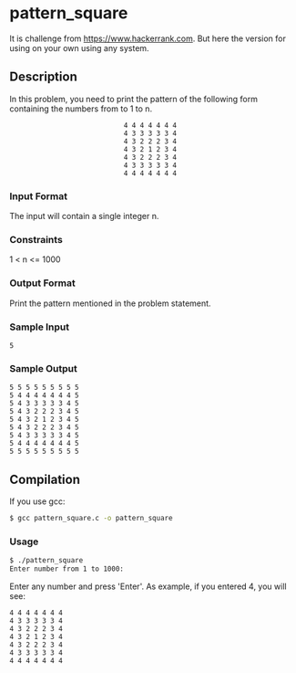 # pattern_square

It is challenge from https://www.hackerrank.com. But here the version for using on your own using any system.

## Description
In this problem, you need to print the pattern of the following form containing the numbers from to 1 to n.
```
                            4 4 4 4 4 4 4  
                            4 3 3 3 3 3 4   
                            4 3 2 2 2 3 4   
                            4 3 2 1 2 3 4   
                            4 3 2 2 2 3 4   
                            4 3 3 3 3 3 4   
                            4 4 4 4 4 4 4   
```
### Input Format
The input will contain a single integer n.
### Constraints
1 < n <= 1000
### Output Format
Print the pattern mentioned in the problem statement.
### Sample Input
```
5
```
### Sample Output
```
5 5 5 5 5 5 5 5 5 
5 4 4 4 4 4 4 4 5 
5 4 3 3 3 3 3 4 5 
5 4 3 2 2 2 3 4 5 
5 4 3 2 1 2 3 4 5 
5 4 3 2 2 2 3 4 5 
5 4 3 3 3 3 3 4 5 
5 4 4 4 4 4 4 4 5 
5 5 5 5 5 5 5 5 5
```
## Compilation
If you use gcc:
```sh
$ gcc pattern_square.c -o pattern_square
```
### Usage
```sh
$ ./pattern_square
Enter number from 1 to 1000:
```
Enter any number and press 'Enter'. As example, if you entered 4, you will see:
```
4 4 4 4 4 4 4 
4 3 3 3 3 3 4 
4 3 2 2 2 3 4 
4 3 2 1 2 3 4 
4 3 2 2 2 3 4 
4 3 3 3 3 3 4 
4 4 4 4 4 4 4 
```
